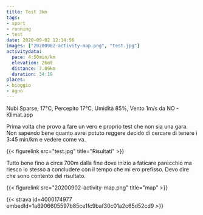 ```yaml
---
title: Test 3km 
tags:
- sport
- running
- test
date: 2020-09-02 12:14:56
images: ["20200902-activity-map.png", "test.jpg"]
activitydata:
  pace: 4:50min/km
  elevation: 26mt
  distance: 7.09km
  duration: 34:19
places:
- bioggio
- agno
---
```


Nubi Sparse, 17°C, Percepito 17°C, Umidità 85%, Vento 1m/s da NO - Klimat.app

Prima volta che provo a fare un vero e proprio test che non sia una gara.
Non sapendo bene quanto avrei potuto reggere decido di cercare di tenere i 3:45 min/km e vedere come va.

{{< figurelink src="test.jpg" title="Risultati" >}}

Tutto bene fino a circa 700m dalla fine dove inizio a faticare parecchio ma riesco lo stesso a concludere con il tempo che mi ero prefisso. Devo dire che sono contento del risultato.

{{< figurelink src="20200902-activity-map.png" title="map" >}}


{{< strava id=4000174977 embedId=1a6906605597b85ce1fc9baf30c01a2c65d52cd9 >}}
